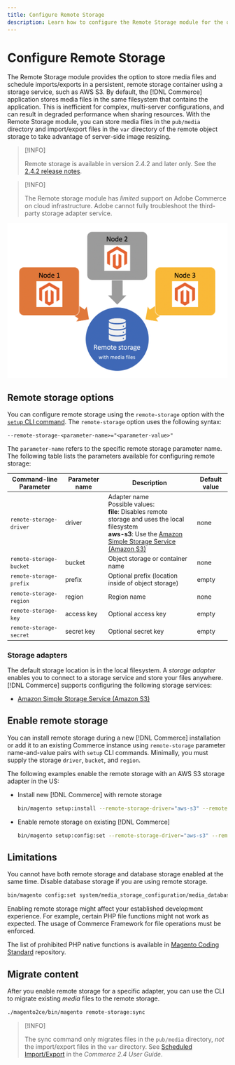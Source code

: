 ```yaml
---
title: Configure Remote Storage
description: Learn how to configure the Remote Storage module for the on-premises Commerce application.
---
```

# Configure Remote Storage

The Remote Storage module provides the option to store media files and schedule imports/exports in a persistent, remote storage container using a storage service, such as AWS S3. By default, the [!DNL Commerce] application stores media files in the same filesystem that contains the application. This is inefficient for complex, multi-server configurations, and can result in degraded performance when sharing resources. With the Remote Storage module, you can store media files in the `pub/media` directory and import/export files in the `var` directory of the remote object storage to take advantage of server-side image resizing.

>[!INFO]
>
>Remote storage is available in version 2.4.2 and later only. See the [2.4.2 release notes](https://devdocs.magento.com/guides/v2.4/release-notes/open-source-2-4-2.html).

>[!INFO]
>
>The Remote storage module has _limited_ support on Adobe Commerce on cloud infrastructure. Adobe cannot fully troubleshoot the third-party storage adapter service.

![schema image](../../assets/configuration/remote-storage-schema.png)

## Remote storage options

You can configure remote storage using the `remote-storage` option with the [`setup` CLI command][setup]. The `remote-storage` option uses the following syntax:

```text
--remote-storage-<parameter-name>="<parameter-value>"
```

The `parameter-name` refers to the specific remote storage parameter name. The following table lists the parameters available for configuring remote storage:

| Command-line Parameter | Parameter name | Description | Default value |
|--- |--- |--- |--- |
| `remote-storage-driver` | driver | Adapter name<br>Possible values:<br>**file**: Disables remote storage and uses the local filesystem<br>**aws-s3**: Use the [Amazon Simple Storage Service (Amazon S3)](remote-storage-aws-s3.md) | none |
| `remote-storage-bucket` | bucket | Object storage or container name | none |
| `remote-storage-prefix` | prefix | Optional prefix (location inside of object storage) | empty |
| `remote-storage-region` | region | Region name | none |
| `remote-storage-key` | access key | Optional access key | empty |
| `remote-storage-secret` | secret key | Optional secret key | empty |

### Storage adapters

The default storage location is in the local filesystem. A _storage adapter_ enables you to connect to a storage service and store your files anywhere. [!DNL Commerce] supports configuring the following storage services:

- [Amazon Simple Storage Service (Amazon S3)](remote-storage-aws-s3.md)

## Enable remote storage

You can install remote storage during a new [!DNL Commerce] installation or add it to an existing Commerce instance using `remote-storage` parameter name-and-value pairs with `setup` CLI commands. Minimally, you must supply the storage `driver`, `bucket`, and `region`.

The following examples enable the remote storage with an AWS S3 storage adapter in the US:

- Install new [!DNL Commerce] with remote storage

  ```bash
  bin/magento setup:install --remote-storage-driver="aws-s3" --remote-storage-bucket="myBucket" --remote-storage-region="us-east-1"
  ```

- Enable remote storage on existing [!DNL Commerce]

  ```bash
  bin/magento setup:config:set --remote-storage-driver="aws-s3" --remote-storage-bucket="myBucket" --remote-storage-region="us-east-1"
  ```

## Limitations

You cannot have both remote storage and database storage enabled at the same time. Disable database storage if you are using remote storage.

```bash
bin/magento config:set system/media_storage_configuration/media_database 0
```

Enabling remote storage might affect your established development experience. For example, certain PHP file functions might not work as expected. The usage of Commerce Framework for file operations must be enforced.

The list of prohibited PHP native functions is available in [Magento Coding Standard][] repository.

## Migrate content

After you enable remote storage for a specific adapter, you can use the CLI to migrate existing _media_ files to the remote storage.

```bash
./magento2ce/bin/magento remote-storage:sync
```

>[!INFO]
>
>The sync command only migrates files in the `pub/media` directory, _not_ the import/export files in the `var` directory. See [Scheduled Import/Export][import-export] in the _Commerce 2.4 User Guide_.

<!-- link definitions -->

[import-export]: https://docs.magento.com/user-guide/system/data-scheduled-import-export.html
[Magento Coding Standard]: https://github.com/magento/magento-coding-standard/blob/develop/Magento2/Sniffs/Functions/DiscouragedFunctionSniff.php
[setup]: ../../installation/tutorials/deployment.md
